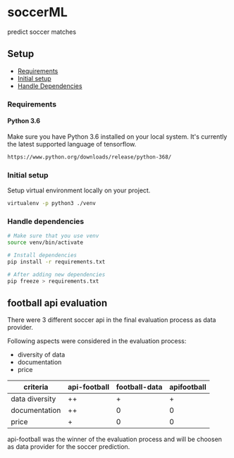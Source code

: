 # soccerML
predict soccer matches 

## Setup

- [Requirements](#markdown-header-requirements)
- [Initial setup](#markdown-header-initial-setup)
- [Handle Dependencies](#markdown-header-handle-dependencies)

### Requirements

#### Python 3.6

Make sure you have Python 3.6 installed on your local system.
It's currently the latest supported language of tensorflow.

```sh
https://www.python.org/downloads/release/python-368/
```

### Initial setup

Setup virtual environment locally on your project.

```sh
virtualenv -p python3 ./venv
```

### Handle dependencies
```sh
# Make sure that you use venv
source venv/bin/activate

# Install dependencies
pip install -r requirements.txt

# After adding new dependencies
pip freeze > requirements.txt
```

## football api evaluation
There were 3 different soccer api in the final evaluation process as data provider.

Following aspects were considered in the evaluation process:
+ diversity of data
+ documentation
+ price

| criteria  |api-football   | football-data  | apifootball  |
|---|---|---|---|
| data diversity  | ++  | +  | +  |   
| documentation | ++  | 0  | 0 |   
| price  |  + | 0  |  0 |   

api-football was the winner of the evaluation process and will be choosen as data provider 
for the soccer prediction.